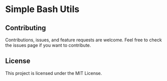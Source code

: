 # Simple Bash Utils

## Contributing

Contributions, issues, and feature requests are welcome. Feel free to check the issues page if you want to contribute.

## License

This project is licensed under the MIT License.
